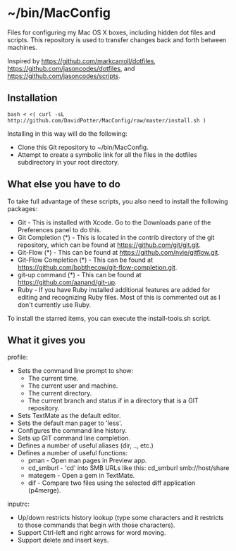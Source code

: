 # ~/bin/MacConfig

Files for configuring my Mac OS X boxes, including hidden dot files and scripts.  This repository is used to transfer changes back and forth between machines.

Inspired by https://github.com/markcarroll/dotfiles, https://github.com/jasoncodes/dotfiles, and https://github.com/jasoncodes/scripts.


## Installation
    bash < <( curl -sL http://github.com/DavidPotter/MacConfig/raw/master/install.sh )

Installing in this way will do the following:

* Clone this Git repository to ~/bin/MacConfig.
* Attempt to create a symbolic link for all the files in the dotfiles subdirectory in your root directory.

## What else you have to do

To take full advantage of these scripts, you also need to install the following packages:

* Git - This is installed with Xcode.  Go to the Downloads pane of the Preferences panel to do this.
* Git Completion (*) - This is located in the contrib directory of the git repository, which can be found at https://github.com/git/git.git.
* Git-Flow (*) - This can be found at https://github.com/nvie/gitflow.git.
* Git-Flow Completion (*) - This can be found at https://github.com/bobthecow/git-flow-completion.git.
* git-up command (*) - This can be found at https://github.com/aanand/git-up.
* Ruby - If you have Ruby installed additional features are added for editing and recognizing Ruby files.  Most of this is commented out as I don't currently use Ruby.

To install the starred items, you can execute the install-tools.sh script.

## What it gives you

profile:

* Sets the command line prompt to show:
  * The current time.
  * The current user and machine.
  * The current directory.
  * The current branch and status if in a directory that is a GIT repository.
* Sets TextMate as the default editor.
* Sets the default man pager to 'less'.
* Configures the command line history.
* Sets up GIT command line completion.
* Defines a number of useful aliases (dir, .., etc.)
* Defines a number of useful functions:
  * pman - Open man pages in Preview app.
  * cd_smburl - 'cd' into SMB URLs like this:  cd_smburl smb://host/share
  * mategem - Open a gem in TextMate.
  * dif - Compare two files using the selected diff application (p4merge).

inputrc:

* Up/down restricts history lookup (type some characters and it restricts to those commands that begin with those characters).
* Support Ctrl-left and right arrows for word moving.
* Support delete and insert keys.
